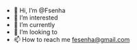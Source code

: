 - 👋 Hi, I’m @Fsenha
- 👀 I’m interested 
- 🌱 I’m currently 
- 💞️ I’m looking to  
- 📫 How to reach me fesenha@gmail.com

<!---
Fsenha/Fsenha is a ✨ special ✨ repository because its `README.md` (this file) appears on your GitHub profile.
You can click the Preview link to take a look at your changes.
--->
